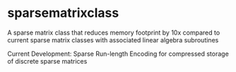 # sparsematrixclass
A sparse matrix class that reduces memory footprint by 10x compared to current sparse matrix classes with associated linear algebra subroutines

Current Development:
Sparse Run-length Encoding for compressed storage of discrete sparse matrices